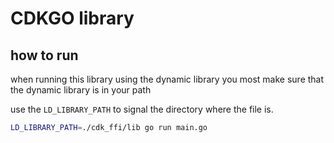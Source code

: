 # CDKGO library


## how to run 

when running this library using the dynamic library you most make sure that the dynamic library is in your path

use the `LD_LIBRARY_PATH` to signal the directory where the file is. 
```bash 
LD_LIBRARY_PATH=./cdk_ffi/lib go run main.go 
